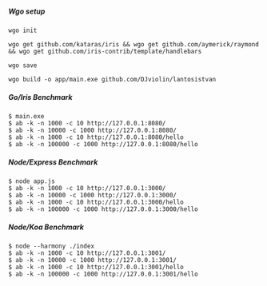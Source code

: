 ##### Wgo setup

```shell
wgo init

wgo get github.com/kataras/iris && wgo get github.com/aymerick/raymond && wgo get github.com/iris-contrib/template/handlebars

wgo save

wgo build -o app/main.exe github.com/DJviolin/lantosistvan
```


##### Go/Iris Benchmark

```shell
$ main.exe
$ ab -k -n 1000 -c 10 http://127.0.0.1:8080/
$ ab -k -n 10000 -c 1000 http://127.0.0.1:8080/
$ ab -k -n 1000 -c 10 http://127.0.0.1:8080/hello
$ ab -k -n 100000 -c 1000 http://127.0.0.1:8080/hello
```

##### Node/Express Benchmark

```shell
$ node app.js
$ ab -k -n 1000 -c 10 http://127.0.0.1:3000/
$ ab -k -n 10000 -c 1000 http://127.0.0.1:3000/
$ ab -k -n 1000 -c 10 http://127.0.0.1:3000/hello
$ ab -k -n 100000 -c 1000 http://127.0.0.1:3000/hello
```

##### Node/Koa Benchmark

```shell
$ node --harmony ./index
$ ab -k -n 1000 -c 10 http://127.0.0.1:3001/
$ ab -k -n 10000 -c 1000 http://127.0.0.1:3001/
$ ab -k -n 1000 -c 10 http://127.0.0.1:3001/hello
$ ab -k -n 100000 -c 1000 http://127.0.0.1:3001/hello
```
